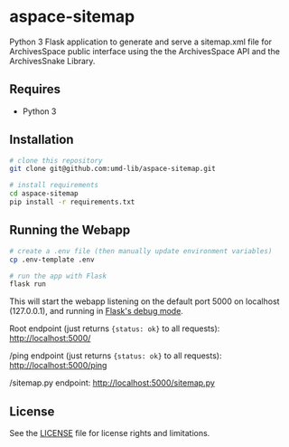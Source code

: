 # aspace-sitemap

Python 3 Flask application to generate and serve a sitemap.xml file for ArchivesSpace public interface using the the ArchivesSpace API and the ArchivesSnake Library.

## Requires

* Python 3

## Installation

```bash
# clone this repository
git clone git@github.com:umd-lib/aspace-sitemap.git

# install requirements
cd aspace-sitemap
pip install -r requirements.txt
```

## Running the Webapp

```bash
# create a .env file (then manually update environment variables)
cp .env-template .env

# run the app with Flask
flask run
```

This will start the webapp listening on the default port 5000 on localhost
(127.0.0.1), and running in [Flask's debug mode].

Root endpoint (just returns `{status: ok}` to all requests):
<http://localhost:5000/>

/ping endpoint (just returns `{status: ok}` to all requests):
<http://localhost:5000/ping>

/sitemap.py endpoint: <http://localhost:5000/sitemap.py>

[Flask's debug mode]: https://flask.palletsprojects.com/en/2.0.x/quickstart/#debug-mode

## License

See the [LICENSE](LICENSE.txt) file for license rights and limitations.
